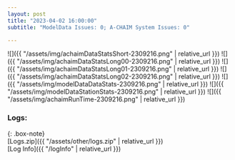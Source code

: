 ```yaml
---
layout: post
title: "2023-04-02 16:00:00"
subtitle: "ModelData Issues: 0; A-CHAIM System Issues: 0"

---
```


![]({{ "/assets/img/achaimDataStatsShort-2309216.png" | relative_url }})
![]({{ "/assets/img/achaimDataStatsLong00-2309216.png" | relative_url }})
![]({{ "/assets/img/achaimDataStatsLong01-2309216.png" | relative_url }})
![]({{ "/assets/img/achaimDataStatsLong02-2309216.png" | relative_url }})
![]({{ "/assets/img/modelDataDataStats-2309216.png" | relative_url }})
![]({{ "/assets/img/modelDataStationStats-2309216.png" | relative_url }})
![]({{ "/assets/img/achaimRunTime-2309216.png" | relative_url }})





### Logs:  
  
{: .box-note}  
[Logs.zip]({{ "/assets/other/logs.zip" | relative_url }})  
[Log Info]({{ "/logInfo" | relative_url }})  
